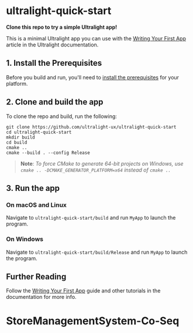 # ultralight-quick-start

__Clone this repo to try a simple Ultralight app!__

This is a minimal Ultralight app you can use with the [Writing Your First App](https://docs.ultralig.ht/docs/writing-your-first-app) article in the Ultralight documentation.

## 1. Install the Prerequisites

Before you build and run, you'll need to [install the prerequisites](https://docs.ultralig.ht/docs/installing-prerequisites) for your platform.

## 2. Clone and build the app

To clone the repo and build, run the following:

```shell
git clone https://github.com/ultralight-ux/ultralight-quick-start
cd ultralight-quick-start
mkdir build
cd build
cmake ..
cmake --build . --config Release
```

> **Note**: _To force CMake to generate 64-bit projects on Windows, use `cmake .. -DCMAKE_GENERATOR_PLATFORM=x64` instead of `cmake ..`_

## 3. Run the app

### On macOS and Linux

Navigate to `ultralight-quick-start/build` and run `MyApp` to launch the program.

### On Windows

Navigate to `ultralight-quick-start/build/Release` and run `MyApp` to launch the program.

## Further Reading

Follow the [Writing Your First App](https://docs.ultralig.ht/docs/writing-your-first-app) guide and other tutorials in the documentation for more info.
# StoreManagementSystem-Co-Seq
